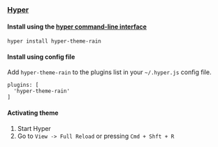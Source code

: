 ### [Hyper](https://hyper.is/)

#### Install using the [hyper command-line interface](https://hyper.is/)

```shell
hyper install hyper-theme-rain
```

#### Install using config file

Add `hyper-theme-rain` to the plugins list in your `~/.hyper.js` config file.

```shell
plugins: [
  'hyper-theme-rain'
]
```

#### Activating theme

1.  Start Hyper
2.  Go to `View -> Full Reload` or pressing `Cmd + Shft + R`